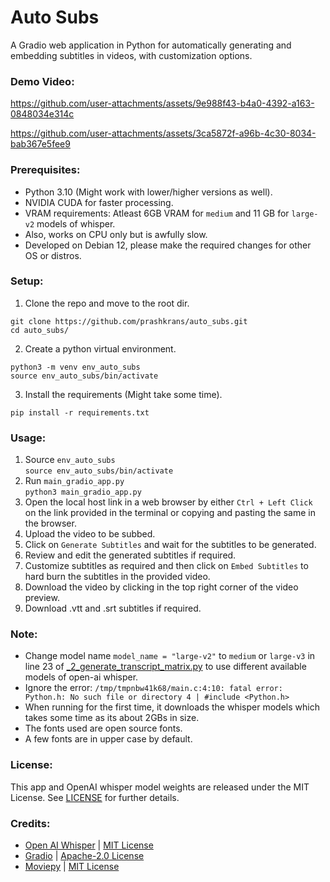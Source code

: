 # Auto Subs
A Gradio web application in Python for automatically generating and embedding subtitles in videos, with customization options.

### Demo Video:
https://github.com/user-attachments/assets/9e988f43-b4a0-4392-a163-0848034e314c

https://github.com/user-attachments/assets/3ca5872f-a96b-4c30-8034-bab367e5fee9


### Prerequisites:
- Python 3.10 (Might work with lower/higher versions as well).
- NVIDIA CUDA for faster processing.
- VRAM requirements: Atleast 6GB VRAM for `medium` and 11 GB for `large-v2` models of whisper.
- Also, works on CPU only but is awfully slow.
- Developed on Debian 12, please make the required changes for other OS or distros.

### Setup:
1. Clone the repo and move to the root dir.
```commandline
git clone https://github.com/prashkrans/auto_subs.git
cd auto_subs/
```
2. Create a python virtual environment.
```commandline
python3 -m venv env_auto_subs
source env_auto_subs/bin/activate
```
3. Install the requirements (Might take some time).   
```
pip install -r requirements.txt
```

### Usage:
1. Source `env_auto_subs`  
`source env_auto_subs/bin/activate`
2. Run `main_gradio_app.py`  
`python3 main_gradio_app.py`
3. Open the local host link in a web browser by either `Ctrl + Left Click` on the link provided in the terminal or copying and pasting the same in the browser.
4. Upload the video to be subbed.
5. Click on `Generate Subtitles` and wait for the subtitles to be generated.
6. Review and edit the generated subtitles if required.
7. Customize subtitles as required and then click on `Embed Subtitles` to hard burn the subtitles in the provided video.
8. Download the video by clicking in the top right corner of the video preview.
9. Download .vtt and .srt subtitles if required.

### Note:
- Change model name `model_name = "large-v2"` to `medium` or `large-v3` in line 23 of [_2_generate_transcript_matrix.py](_2_generate_transcript_matrix.py) to use different available models of open-ai whisper.
- Ignore the error: `/tmp/tmpnbw41k68/main.c:4:10: fatal error: Python.h: No such file or directory
    4 | #include <Python.h>`
- When running for the first time, it downloads the whisper models which takes some time as its about 2GBs in size. 
- The fonts used are open source fonts.
- A few fonts are in upper case by default.


### License:
This app and OpenAI whisper model weights are released under the MIT License. See [LICENSE](LICENSE) for further details.

### Credits:
- [Open AI Whisper](https://github.com/openai/whisper) | [MIT License](https://github.com/openai/whisper?tab=MIT-1-ov-file)
- [Gradio](https://github.com/gradio-app/gradio) | [Apache-2.0 License](https://github.com/gradio-app/gradio?tab=Apache-2.0-1-ov-file)
- [Moviepy](https://github.com/Zulko/moviepy) | [MIT License](https://github.com/Zulko/moviepy?tab=MIT-1-ov-file)



